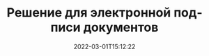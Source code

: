 ---
############################# Static ############################
layout: "product"
date: 2022-03-01T15:12:22
draft: false
#operation: 
#signaturetype: 
#fileformat: 
#productName: Java
lang: ru
#productCode: java
#otherformats: 
#breadcrumb: Put  signature on  for Java
product: "Signature"
product_tag: "signature"

############################# Head ############################
head_title: ".NET, Java, облачные API и онлайн-приложения для подписи документов"
head_description: "Получите универсальное решение для электронной подписи документов для .NET, Java и облачных приложений. Подписывайте распространенные форматы документов онлайн с помощью простой функции перетаскивания"

############################# Header ############################
title: "Решение для электронной подписи документов"
description: "Подписывайте цифровые документы и изображения на любой платформе, используя наши гибкие API и решения на базе приложений для программистов и конечных пользователей."

############################# APIs ###############################
apis:
  enable: true

  api:
    # api loop
    - title: "API-интерфейсы High Code GroupDocs.Signature включают"
      link: "/signature/"
      label: "Просмотреть все API High Code"
      api_product:
        # api_product loop
        - link: "/signature/net/"
          img_alt: "GroupDocs.Signature for .NET"
          image: "/signature/groupdocs-signature-net.png"
          product: "GroupDocs.Signature for"
          platform: ".NET"
          content: "Собственный .NET API для добавления, поиска и проверки наиболее популярных типов цифровых подписей в Microsoft Office, PDF, изображениях и различных других форматах в приложениях .NET."

        # api_product loop
        - link: "/signature/java/"
          img_alt: "GroupDocs.Signature for Java"
          image: "/signature/groupdocs-signature-java.png"
          product: "GroupDocs.Signature for"
          platform: "Java"
          content: "Расширьте возможности приложений Java с помощью возможностей электронной подписи для цифровой подписи широкого спектра документов и изображений в любой операционной системе с установленным JDK."

        # api_product loop
        - link: "/signature/nodejs-java/"
          img_alt: "GroupDocs.Signature for Node.js via Java"
          image: "/signature/groupdocs-signature-nodejs.png"
          product: "GroupDocs.Signature for"
          platform: "Node.js"
          content: "Наше решение Node.js расширяет возможности ваших бизнес-приложений с помощью цифровой подписи. Легко ставьте электронные подписи на популярные документы и форматы изображений."

    # api loop
    - title: "API-интерфейсы GroupDocs.Signature Low Code включают"
      link: "https://products.groupdocs.cloud/signature"
      label: "Просмотреть все API с низким кодом"
      api_product:
        # api_product loop
        - link: "https://products.groupdocs.cloud/signature/curl"
          img_alt: "GroupDocs.Signature Cloud for cURL"
          image: "https://www.groupdocs.cloud/templates/groupdocscloud/images/sdk/272x272/groupdocs_signature-for-curl.png"
          product: "GroupDocs.Signature"
          platform: "Cloud for cURL"
          content: "Работайте с API подписи документа cURL RESTful, чтобы добавлять и управлять различными типами подписи во всех популярных форматах документов, включая PDF, Word, Excel и изображения."

        # api_product loop
        - link: "https://products.groupdocs.cloud/signature/net"
          img_alt: "GroupDocs.Signature Cloud SDK for .NET"
          image: "https://www.groupdocs.cloud/templates/groupdocscloud/images/sdk/272x272/groupdocs_signature-for-net.png"
          product: "GroupDocs.Signature"
          platform: "Cloud SDK for .NET"
          content: "С легкостью используйте RESTful API электронной подписи с помощью .NET SDK для управления цифровой подписью в ряде форматов документов в приложениях .NET."

        # api_product loop
        - link: "https://products.groupdocs.cloud/signature/java"
          img_alt: "GroupDocs.Signature Cloud SDK for Java"
          image: "https://www.groupdocs.cloud/templates/groupdocscloud/images/sdk/272x272/groupdocs_signature-for-java.png"
          product: "GroupDocs.Signature"
          platform: "Cloud SDK for Java"
          content: "Внедряйте расширенные функции подписи документов в свои Java-приложения с помощью специально разработанного пакета SDK для подписи документов для Java."

    # api loop
    - title: "GroupDocs.Signature Приложения без кода включают"
      link: "https://products.groupdocs.app/signature"
      label: "Просмотреть все приложения без кода"
      api_product:
        # api_product loop
        - link: "https://products.groupdocs.app/signature/total"
          img_alt: "GroupDocs.Signature Total"
          image: "https://www.aspose.cloud/templates/asposeapp/images/products/logo/aspose_signature-app.png"
          product: "GroupDocs.Signature"
          platform: "Total"
          content: "Подписывайте файлы Microsoft Word, Excel, PowerPoint, Visio и PDF с помощью текста, изображения, штрих-кода или QR-кода."

        # api_product loop
        - link: "https://products.groupdocs.app/signature/docx"
          img_alt: "GroupDocs.Signature DOCX"
          image: "https://www.aspose.cloud/templates/groupdocsapp/images/products/logo/groupdocs_words-app.png"
          product: "GroupDocs.Signature"
          platform: "DOCX"
          content: "Подписывайте документы Word цифровой подписью онлайн прямо из браузера бесплатно."

        # api_product loop
        - link: "https://products.groupdocs.app/signature/pdf"
          img_alt: "GroupDocs.Signature PDF"
          image: "https://www.aspose.cloud/templates/groupdocsapp/images/products/logo/groupdocs_pdf-app.png"
          product: "GroupDocs.Signature"
          platform: "PDF"
          content: "Электронная подпись PDF-файлов с использованием текста, изображения или штрих-кода в любом веб-браузере."

############################# Back to top ###############################
back_to_top:
  enable: true
---